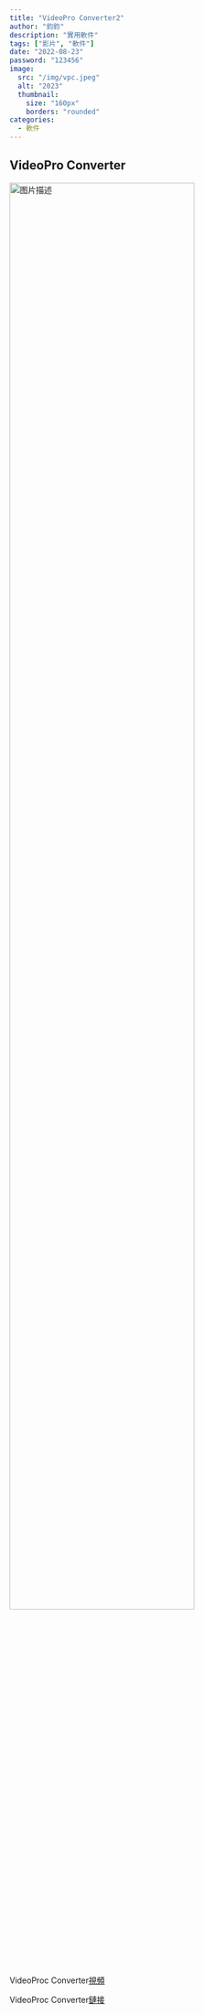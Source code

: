 ```yaml
---
title: "VideoPro Converter2"
author: "鈞鈞"
description: "實用軟件"
tags: ["影片", "軟件"]
date: "2022-08-23"
password: "123456"
image:
  src: "/img/vpc.jpeg"
  alt: "2023"
  thumbnail:
    size: "160px"
    borders: "rounded"
categories:
  - 軟件
---
```


## VideoPro Converter
<a href="/img/vpc.jpeg " data-lightbox="image-1" data-title="我的图片">
    <img src="/img/vpc.jpeg " width="80%" alt="图片描述">
</a>

VideoProc Converter[視頻](https://youtu.be/XT3DOLS7_Nk)

VideoProc Converter[鏈接](https://mega.nz/file/CKI1lC7A#Wkj6hFnRsZEGdI6h9VEsmqhRp16aNRZ07RYuJX-f2xc)